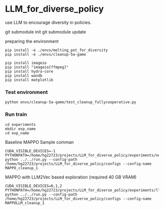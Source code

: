 # LLM_for_diverse_policy
use LLM to encourage diversity in policies.



git submodule init
git submodule update


preparing the environment
```
pip install -e ./envs/melting_pot_for_diversity
pip install -e ./envs/cleanup-5a-game 

pip install imageio 
pip install "imageio[ffmpeg]"
pip install hydra-core
pip install wandb
pip install matplotlib
```
### Test environment
```
python envs/cleanup-5a-game/test_cleanup_fullycooperative.py
```


### Run train
```
cd experiments
mkdir exp_name
cd exp_name
```

Baseline MAPPO Sample comman
```
CUDA_VISIBLE_DEVICES=-1 PYTHONPATH=/home/hg22723/projects/LLM_for_diverse_policy/experiments/nollmmappo python ../../run.py --config-path /home/hg22723/projects/LLM_for_diverse_policy/configs --config-name MAPPO_cleanup_1

```

MAPPO with LLM2Vec based exploration (required 40 GB VRAM)
```
CUDA_VISIBLE_DEVICES=0,1,2 PYTHONPATH=/home/hg22723/projects/LLM_for_diverse_policy/experiments/llmmappo python ../../run.py --config-path /home/hg22723/projects/LLM_for_diverse_policy/configs --config-name MAPPOLLM_cleanup_1

```
